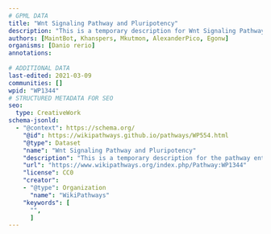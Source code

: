 ```yaml
---
# GPML DATA
title: "Wnt Signaling Pathway and Pluripotency"
description: "This is a temporary description for Wnt Signaling Pathway and Pluripotency"
authors: [MaintBot, Khanspers, Mkutmon, AlexanderPico, Egonw]
organisms: [Danio rerio]
annotations:
  
# ADDITIONAL DATA
last-edited: 2021-03-09
communities: []
wpid: "WP1344"
# STRUCTURED METADATA FOR SEO
seo:
  type: CreativeWork
schema-jsonld:
  - "@context": https://schema.org/
    "@id": https://wikipathways.github.io/pathways/WP554.html
    "@type": Dataset
    "name": "Wnt Signaling Pathway and Pluripotency"
    "description": "This is a temporary description for the pathway entitled: Wnt Signaling Pathway and Pluripotency"
    "url": "https://www.wikipathways.org/index.php/Pathway:WP1344"
    "license": CC0
    "creator":
    - "@type": Organization
      "name": "WikiPathways"
    "keywords": [
      "",
      ]
---
```

